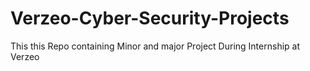 # Verzeo-Cyber-Security-Projects
This this Repo containing  Minor and major Project During Internship at Verzeo
